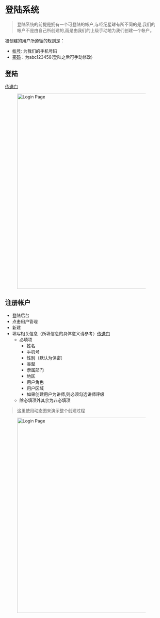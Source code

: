 # 登陆系统

> 登陆系统的前提是拥有一个可登陆的帐户,与经纪星球有所不同的是,我们的帐户不是由自己所创建的,而是由我们的上级手动地为我们创建一个帐户。

被创建的用户所遵循的规则是：
* [帐号](帐号): 为我们的手机号码
* [密码](密码)：为abc123456(登陆之后可手动修改)

## 登陆

[传送门](https://admin.brokstar.com)

<figure>
  <img src='generated/images/guide/toh/Login.png' width="1200px" height="644px" alt="Login Page">
</figure>

## 注册帐户

* 登陆后台
* 点击用户管理
* 新建
* 填写相关信息（所填信息的具体意义请参考）[传送门](https://admin.brokstar.com)
  * 必填项
    * 姓名
    * 手机号
    * 性别（默认为保密）
    * 类型
    * 隶属部门
    * 地区
    * 用户角色
    * 用户区域
    * 如果创建用户为讲师,则必须勾选讲师评级
  * 除必填项外其余为非必填项

> 这里使用动态图来演示整个创建过程

<figure>
  <img src='generated/images/guide/toh/Login.png' width="1200px" height="644px" alt="Login Page">
</figure>
